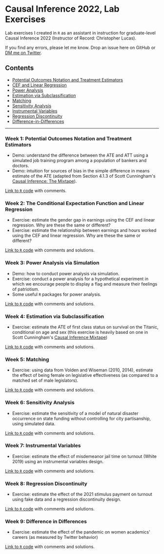 # Causal Inference 2022, Lab Exercises

Lab exercises I created in `R` as an assistant in instruction for graduate-level Causal Inference 2022 (Instructor of Record: Christopher Lucas).

If you find any errors, please let me know. Drop an issue here on GitHub or [DM me on Twitter](twitter.com/benjaminsnoble).

## Contents
- [Potential Outcomes Notation and Treatment Estimators](#week-1-potential-outcomes-notation-and-treatment-estimators)
- [CEF and Linear Regression](#week-2-the-conditional-expectation-function-and-linear-regression)
- [Power Analysis](#week-3-power-analysis-via-simulation)
- [Estimation via Subclassification](week-4-estimation-via-subclassification)
- [Matching](#week-5-matching)
- [Sensitivity Analysis](#week-6-sensitivity-analysis)
- [Instrumental Variables](#week-7-instrumental-variables)
- [Regression Discontinuity](week-8-regression-discontinuity)
- [Difference-in-Differences](week-9-difference-in-differences)

---

### Week 1: Potential Outcomes Notation and Treatment Estimators

- Demo: understand the difference between the ATE and ATT using a simulated job training program among a population of bankers and doctors.
- Demo: intuition for sources of bias in the simple difference in means estimate of the ATE (adapted from Section 4.1.3 of Scott Cunningham's [Causal Inference: The Mixtape](https://mixtape.scunning.com/potential-outcomes.html#simple-difference-in-means-decomposition)).

[Link to `R` code](/Lab1/lab1_att_po.R) with comments.

### Week 2: The Conditional Expectation Function and Linear Regression

- Exercise: estimate the gender gap in earnings using the CEF and linear regression. Why are these the same or different?
- Exercise: estimate the relationship between earnings and hours worked using the CEF and linear regression. Why are these the same or different?

[Link to `R` code](/Lab2/lab2_cef_regression.R) with comments and solutions.

### Week 3: Power Analysis via Simulation

- Demo: how to conduct power analysis via simulation.
- Exercise: conduct a power analysis for a hypothetical experiment in which we encourage people to display a flag and measure their feelings of patriotism. 
- Some useful `R` packages for power analysis.

[Link to `R` code](/Lab3/lab3_power.R) with comments and solutions.

### Week 4: Estimation via Subclassification

- Exercise: estimate the ATE of first class status on survival on the Titanic, conditional on age and sex (this exercise is heavily based on one in Scott Cunningham's [Causal Inference Mixtape](https://mixtape.scunning.com/matching-and-subclassification.html#subclassification-exercise-titanic-mathrmdata-set))

[Link to `R` code](/Lab4/lab4_sublcass.R) with comments and solutions.

### Week 5: Matching

- Exercise: using data from Volden and Wiseman (2010, 2014), estimate the effect of being female on legislative effectiveness (as compared to a matched set of male legislators). 

[Link to `R` code](/Lab5/lab5_matching.R) with comments and solutions.

### Week 6: Sensitivity Analysis

- Exercise: estimate the sensitivity of a model of natural disaster occurrence on state funding without controlling for city partisanship, using simulated data.

[Link to `R` code](/Lab6/lab6_sensitivity.R) with comments and solutions.

### Week 7: Instrumental Variables

- Exercise: estimate the effect of misdemeanor jail time on turnout (White 2019) using an instrumental variables design.

[Link to `R` code](/Lab7/lab7_iv.R) with comments and solutions.


### Week 8: Regression Discontinuity

- Exercise: estimate the effect of the 2021 stimulus payment on turnout using fake data and a regression discontinuity design.

[Link to `R` code](/Lab8/lab8_rdd.R) with comments and solutions.


### Week 9: Difference in Differences

- Exercise: estimate the effect of the pandemic on women academics' careers (as measured by Twitter behavior)

[Link to `R` code](/Lab9/lab9_did.R) with comments and solutions.




